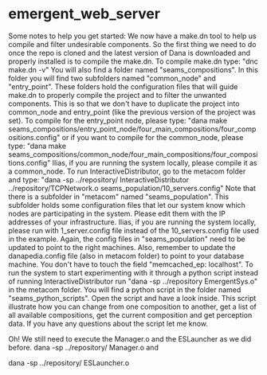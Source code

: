# emergent_web_server

Some notes to help you get started:
We now have a make.dn tool to help us compile and filter undesirable components. So the first thing we need to do once the repo is cloned and the latest version of Dana is downloaded and properly installed is to compile the make.dn. To compile make.dn type: "dnc make.dn -v"
You will also find a folder named "seams_compositions". In this folder you will find two subfolders named "common_node" and "entry_point". These folders hold the configuration files that will guide make.dn to properly compile the project and to filter the unwanted components. This is so that we don't have to duplicate the project into common_node and entry_point (like the previous version of the project was set).
To compile for the entry_point node, please type: "dana make seams_compositions/entry_point_node/four_main_compositions/four_compositions.config"
or if you want to compile for the common_node, please type: "dana make seams_compositions/common_node/four_main_compositions/four_compositions.config"
Ilias, if you are running the system locally, please compile it as a common_node.
To run InteractiveDistributor, go to the metacom folder and type: "dana -sp ../repository/ InteractiveDistributor ../repository/TCPNetwork.o seams_population/10_servers.config"
Note that there is a subfolder in "metacom" named "seams_population". This subfolder holds some configuration files that let our system know which nodes are participating in the system. Please edit them with the IP addresses of your infrastructure.
Ilias, if you are running the system locally, please run with 1_server.config file instead of the 10_servers.config file used in the example.
Again, the config files in "seams_population" need to be updated to point to the right machines. Also, remember to update the danapedia.config file (also in metacom folder) to point to your database machine. You don't have to touch the field "memcached_ep: localhost". 
To run the system to start experimenting with it through a python script instead of running InteractiveDistributor run "dana -sp ../repository EmergentSys.o" in the metacom folder.
You will find a python script in the folder named "seams_python_scripts". Open the script and have a look inside. This script illustrate how you can change from one composition to another, get a list of all available compositions,  get the current composition and get perception data. If you have any questions about the script let me know.  

Oh! We still need to execute the Manager.o and the ESLauncher as we did before.
dana -sp ../repository/ Manager.o
and

dana -sp ../repository/ ESLauncher.o
